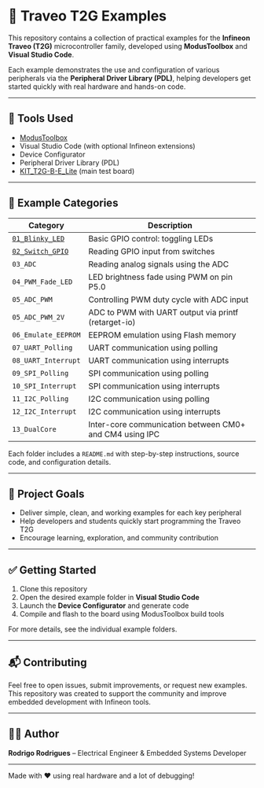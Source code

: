 # 🚀 Traveo T2G Examples

This repository contains a collection of practical examples for the **Infineon Traveo (T2G)** microcontroller family, developed using **ModusToolbox** and **Visual Studio Code**.

Each example demonstrates the use and configuration of various peripherals via the **Peripheral Driver Library (PDL)**, helping developers get started quickly with real hardware and hands-on code.

---

## 🔧 Tools Used

- [ModusToolbox](https://www.infineon.com/cms/en/design-support/tools/sdk/modustoolbox-software/)
- Visual Studio Code (with optional Infineon extensions)
- Device Configurator
- Peripheral Driver Library (PDL)
- [KIT_T2G-B-E_Lite](https://www.infineon.com/cms/en/product/evaluation-boards/kit_t2g-b-e_lite/) (main test board)

---

## 📁 Example Categories


| Category              | Description                                           |
|-----------------------|-------------------------------------------------------|
| [`01_Blinky_LED`](https://github.com/rodrigort/Examples_TRAVEO_T2G/tree/main/01_Blinky_LED)       | Basic GPIO control: toggling LEDs                     |
| [`02_Switch_GPIO`](https://github.com/rodrigort/Examples_TRAVEO_T2G/tree/main/02_Switch_GPIO)      | Reading GPIO input from switches                      |
| `03_ADC`              | Reading analog signals using the ADC                  |
| `04_PWM_Fade_LED`     | LED brightness fade using PWM on pin P5.0            |
| `05_ADC_PWM`          | Controlling PWM duty cycle with ADC input             |
| `05_ADC_PWM_2V`       | ADC to PWM with UART output via printf (retarget-io)  |
| `06_Emulate_EEPROM`   | EEPROM emulation using Flash memory                   |
| `07_UART_Polling`     | UART communication using polling                      |
| `08_UART_Interrupt`   | UART communication using interrupts                   |
| `09_SPI_Polling`      | SPI communication using polling                       |
| `10_SPI_Interrupt`    | SPI communication using interrupts                    |
| `11_I2C_Polling`      | I2C communication using polling                       |
| `12_I2C_Interrupt`    | I2C communication using interrupts                    |
| `13_DualCore`         | Inter-core communication between CM0+ and CM4 using IPC |


Each folder includes a `README.md` with step-by-step instructions, source code, and configuration details.

---

## 🧠 Project Goals

- Deliver simple, clean, and working examples for each key peripheral
- Help developers and students quickly start programming the Traveo T2G
- Encourage learning, exploration, and community contribution

---

## ✅ Getting Started

1. Clone this repository
2. Open the desired example folder in **Visual Studio Code**
3. Launch the **Device Configurator** and generate code
4. Compile and flash to the board using ModusToolbox build tools

For more details, see the individual example folders.

---

## 📬 Contributing

Feel free to open issues, submit improvements, or request new examples.  
This repository was created to support the community and improve embedded development with Infineon tools.

---

## 👨‍💼 Author

**Rodrigo Rodrigues** – Electrical Engineer & Embedded Systems Developer  

---

Made with ❤️ using real hardware and a lot of debugging!
